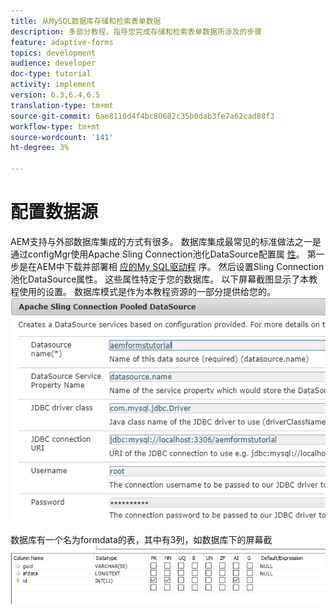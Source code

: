 ```yaml
---
title: 从MySQL数据库存储和检索表单数据
description: 多部分教程，指导您完成存储和检索表单数据所涉及的步骤
feature: adaptive-forms
topics: development
audience: developer
doc-type: tutorial
activity: implement
version: 6.3,6.4,6.5
translation-type: tm+mt
source-git-commit: 6ae8110d4f4bc80682c35b0dab3fe7a62cad88f3
workflow-type: tm+mt
source-wordcount: '141'
ht-degree: 3%

---
```


# 配置数据源

AEM支持与外部数据库集成的方式有很多。 数据库集成最常见的标准做法之一是通过configMgr使用Apache Sling Connection池化DataSource配置属 [性](http://localhost:4502/system/console/configMgr)。
第一步是在AEM中下载并部署相 [应的My SQL驱动程](https://mvnrepository.com/artifact/mysql/mysql-connector-java) 序。
然后设置Sling Connection池化DataSource属性。 这些属性特定于您的数据库。 以下屏幕截图显示了本教程使用的设置。 数据库模式是作为本教程资源的一部分提供给您的。
![数据源](assets/data-source.png)

数据库有一个名为formdata的表，其中有3列，如数据库下的屏幕截![图所示](assets/data-base-tables.PNG)
